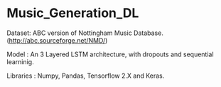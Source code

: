 # Music_Generation_DL

Dataset: ABC version of Nottingham Music Database. (http://abc.sourceforge.net/NMD/)

Model : An 3 Layered LSTM architecture, with dropouts and sequential learninig.

Libraries : Numpy, Pandas, Tensorflow 2.X and Keras.
